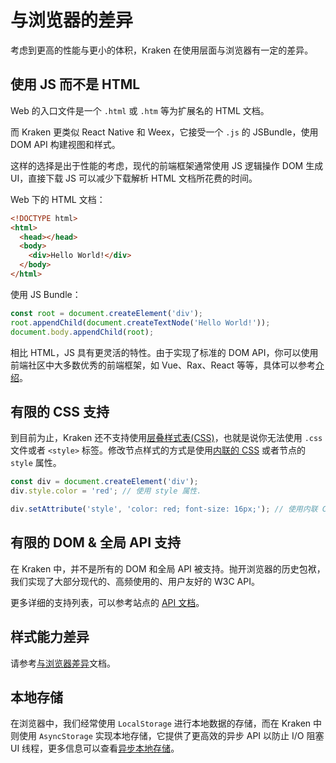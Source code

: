 # 与浏览器的差异

考虑到更高的性能与更小的体积，Kraken 在使用层面与浏览器有一定的差异。

## 使用 JS 而不是 HTML

Web 的入口文件是一个 `.html` 或 `.htm` 等为扩展名的 HTML 文档。

而 Kraken 更类似 React Native 和 Weex，它接受一个 `.js` 的 JSBundle，使用 DOM API 构建视图和样式。

这样的选择是出于性能的考虑，现代的前端框架通常使用 JS 逻辑操作 DOM 生成 UI，直接下载 JS 可以减少下载解析 HTML 文档所花费的时间。

Web 下的 HTML 文档：

```html
<!DOCTYPE html>
<html>
  <head></head>
  <body>
    <div>Hello World!</div>
  </body>
</html>
```

使用 JS Bundle：

```js
const root = document.createElement('div');
root.appendChild(document.createTextNode('Hello World!'));
document.body.appendChild(root);
```

相比 HTML，JS 具有更灵活的特性。由于实现了标准的 DOM API，你可以使用前端社区中大多数优秀的前端框架，如 Vue、Rax、React 等等，具体可以参考[介绍](/guide)。

## 有限的 CSS 支持

到目前为止，Kraken 还不支持使用[层叠样式表(CSS)](https://developer.mozilla.org/zh-CN/docs/Web/CSS)，也就是说你无法使用 `.css` 文件或者 `<style>` 标签。修改节点样式的方式是使用[内联的 CSS](https://developer.mozilla.org/zh-CN/docs/Learn/CSS/First_steps/How_CSS_is_structured#%E5%86%85%E8%81%94%E6%A0%B7%E5%BC%8F) 或者节点的 `style` 属性。

```js
const div = document.createElement('div');
div.style.color = 'red'; // 使用 style 属性.

div.setAttribute('style', 'color: red; font-size: 16px;'); // 使用内联 CSS Text.
```

## 有限的 DOM & 全局 API 支持

在 Kraken 中，并不是所有的 DOM 和全局 API 被支持。抛开浏览器的历史包袱，我们实现了大部分现代的、高频使用的、用户友好的 W3C API。

更多详细的支持列表，可以参考站点的 [API 文档](/api/tags)。

## 样式能力差异

请参考[与浏览器差异](/api/styles/difference)文档。

## 本地存储

在浏览器中，我们经常使用 `LocalStorage` 进行本地数据的存储，而在 Kraken 中则使用 `AsyncStorage` 实现本地存储，它提供了更高效的异步 API 以防止 I/O 阻塞 UI 线程，更多信息可以查看[异步本地存储](/api/extension/storage)。
